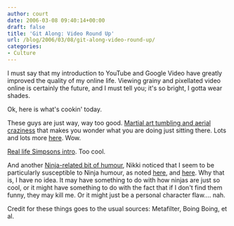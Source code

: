 ```yaml
---
author: court
date: 2006-03-08 09:40:14+00:00
draft: false
title: 'Git Along: Video Round Up'
url: /blog/2006/03/08/git-along-video-round-up/
categories:
- Culture
---
```


I must say that my introduction to YouTube and Google Video have greatly improved the quality of my online life.  Viewing grainy and pixellated video online is certainly the future, and I must tell you; it's so bright, I gotta wear shades.

Ok, here is what's cookin' today.

These guys are just way, way too good.  [Martial art tumbling and aerial craziness](http://video.google.com/videoplay?docid=-6025653480087726253&q=ryouko) that makes you wonder what you are doing just sitting there.  Lots and lots more [here](http://video.google.com/videosearch?q=ryouko&page=1&lv=0&so=0).  Wow.

[Real life Simpsons intro](http://youtube.com/watch?v=49IDp76kjPw).  Too cool.

And another [Ninja-related bit of humour](http://askaninja.blogspot.com/), Nikki noticed that I seem to be particularly susceptible to Ninja humour, as noted [here](http://www.vallentyne.com/blog/archives/2005/11/thank_god_for_d_1.html), and [here](http://www.vallentyne.com/blog/archives/2005/11/new_dr_mcninja.html).  Why that is, I have no idea.  It may have something to do with how ninjas are just so cool, or it might have something to do with the fact that if I don't find them funny, they may kill me.  Or it might just be a personal character flaw.... nah.

Credit for these things goes to the usual sources: Metafilter, Boing Boing, et al.
